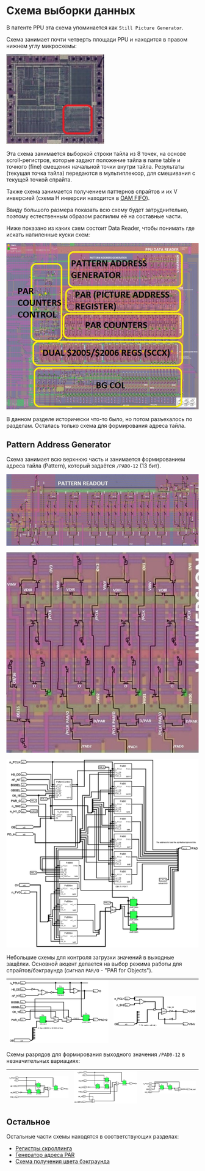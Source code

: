 # Схема выборки данных

В патенте PPU эта схема упоминается как `Still Picture Generator`.

Схема занимает почти четверть площади PPU и находится в правом нижнем углу микросхемы:

![ppu_locator_dataread](/BreakingNESWiki/imgstore/ppu/ppu_locator_dataread.jpg)

Эта схема занимается выборкой строки тайла из 8 точек, на основе scroll-регистров, которые задают положение тайла в name table и точного (fine) смещения начальной точки внутри тайла.
Результаты (текущая точка тайла) передаются в мультиплексор, для смешивания с текущей точкой спрайта.

Также схема занимается получением паттернов спрайтов и их V инверсией (схема H инверсии находится в [OAM FIFO](fifo.md)).

Ввиду большого размера показать всю схему будет затруднительно, поэтому естественным образом распилим её на составные части.

Ниже показано из каких схем состоит Data Reader, чтобы понимать где искать напиленные куски схем:

![ppu_dataread_sections](/BreakingNESWiki/imgstore/ppu/ppu_dataread_sections.jpg)

В данном разделе исторически что-то было, но потом разъехалось по разделам. Осталась только схема для формирования адреса тайла.

## Pattern Address Generator

Схема занимает всю верхнюю часть и занимается формированием адреса тайла (Pattern), который задаётся `/PAD0-12` (13 бит).

![ppu_dataread_pattern_readout](/BreakingNESWiki/imgstore/ppu/ppu_dataread_pattern_readout.jpg)

![ppu_dataread_vinv](/BreakingNESWiki/imgstore/ppu/ppu_dataread_vinv.jpg)

![PatGen](/BreakingNESWiki/imgstore/ppu/PatGen.png)

Небольшие схемы для контроля загрузки значений в выходные защёлки. Основной акцент делается на выбор режима работы для спрайтов/бэкграунда (сигнал `PAR/O` - "PAR for Objects").

|![PatControl](/BreakingNESWiki/imgstore/ppu/PatControl.png)|![PatV_Inversion](/BreakingNESWiki/imgstore/ppu/PatV_Inversion.png)|
|---|---|

Схемы разрядов для формирования выходного значения `/PAD0-12` в незначительных вариациях:

|![PatBit](/BreakingNESWiki/imgstore/ppu/PatBit.png)|![PatBit4](/BreakingNESWiki/imgstore/ppu/PatBit4.png)|![PatBitInv](/BreakingNESWiki/imgstore/ppu/PatBitInv.png)|
|---|---|---|

## Остальное

Остальные части схемы находятся в соответствующих разделах:

- [Регистры скроллинга](scroll_regs.md)
- [Генератор адреса PAR](pargen.md)
- [Схема получения цвета бэкграунда](bgcol.md)
